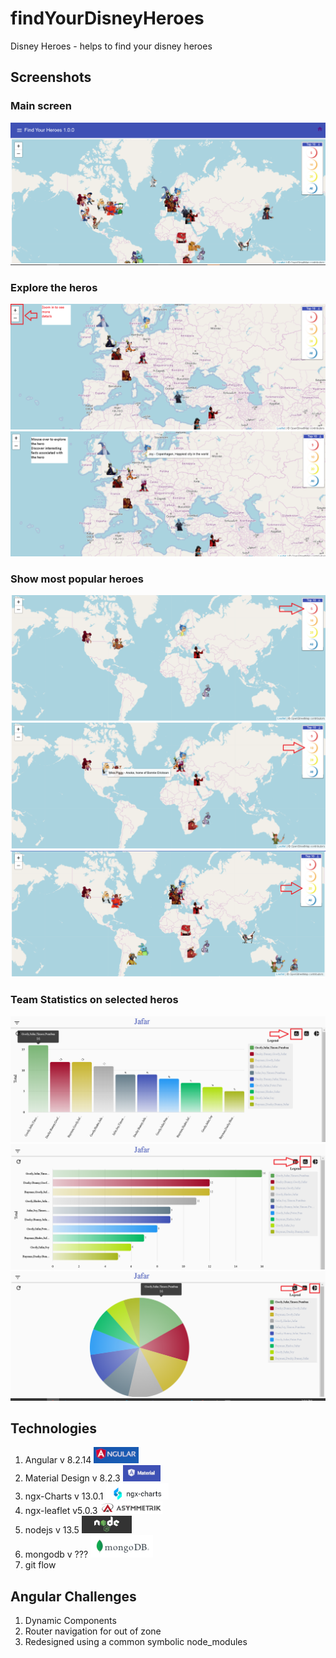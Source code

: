 # findYourDisneyHeroes
Disney Heroes - helps to find your disney heroes 

## Screenshots
### Main screen
![Welcome screen](images/main.png)

### Explore the heros
![Zoom](images/main.zoomin.png)
![Tooltips](images/main-tooltips.png)

### Show most popular heroes 
![Top5](images/main-top5.png)
![Top10](images/main-top10.png)
![Top20](images/main-top20.png)

### Team Statistics on selected heros
![Bar chart](images/jafar-bar.png)
![Horizontal chart](images/jafar-horizontal.png)
![Pie chart](images/jafar-pie.png)

## Technologies
1. Angular v 8.2.14 ![angular](images/angular.png)
2. Material Design v 8.2.3 ![angular-material](images/material.png)
3. ngx-Charts v 13.0.1 ![ngx-charts](images/ngx-chart.png)
4. ngx-leaflet v5.0.3 ![ngx-leaflet](images/ngx-leaflet.png)
5. nodejs v 13.5 ![nodejs](images/nodejs.png)
6. mongodb v ??? ![mongodb](images/mongodb.png)
7. git flow

## Angular Challenges
1. Dynamic Components
2. Router navigation for out of zone
3. Redesigned using a common symbolic node_modules